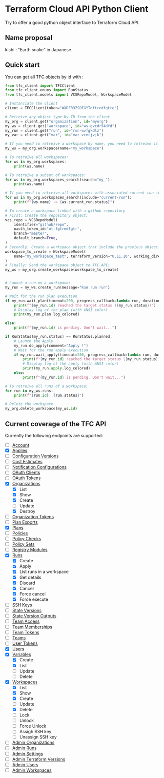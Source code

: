 # Terraform Cloud API Python Client

Try to offer a good python object interface to Terraform Cloud API.

## Name proposal

kishi : "Earth snake" in Japanese.

## Quick start

You can get all TFC objects by id with :

```python
from tfc_client import TFCClient
from tfc_client.enums import RunStatus
from tfc_client.models import VCSRepoModel, WorkspaceModel

# Instanciate the client
client = TFCClient(token="WXDFR3ZSDFGYTdftredfgtre")

# Retreive any object type by ID from the client
my_org = client.get("organization", id="myorg")
my_ws = client.get("workspace", id="ws-gvcdr54dfd")
my_run = client.get("run", id="run-wvfgkdlz")
my_var = client.get("var", id="var-vcerjvjk")

# If you need to retreive a workspace by name, you need to retreive it from an organization object:
my_ws = my_org.workspace(name="my_workspace")

# To retreive all workspaces:
for ws in my_org.workspaces:
    print(ws.name)

# To retreive a subset of workspaces:
for ws in my_org.workspaces_search(search="my_"):
    print(ws.name)

# If you need to retreive all workspaces with associated current-run info efficiently (in one api call):
for ws in my_org.workspaces_search(include="current-run"):
    print(f"{ws.name} -> {ws.current_run.status}")

# To create a workspace linked with a github repository
# First: Create the repository object:
vcs_repo = VCSRepoModel(
    identifier="github/repo",
    oauth_token_id="ot-fgtredfgtr",
    branch="master",
    default_branch=True,
)
# Secondly: Create a workspace object that include the previous object:
workspace_to_create = WorkspaceModel(
    name="my_workspace_test", terraform_version="0.11.10", working_directory="", vcs_repo=vcs_repo
)
# Finally: Send the workspace object to TFC API:
my_ws = my_org.create_workspace(workspace_to_create)


# Launch a run on a workspace:
my_run = my_ws.create_run(message="Run run run")

# Wait for the run plan execution
if my_run.wait_plan(timeout=200, progress_callback=lambda run, duration: print(f"{run.id} status is {run.status}")):
    print(f"{my_run.id} reached the target status ({my_run.status})")
    # Display log of the plan (with ANSI color)
    print(my_run.plan.log_colored)

else:
    print(f"{my_run.id} is pending. Don't wait...")

if RunStatus(my_run.status) == RunStatus.planned:
    # Launch the Apply
    my_run.do_apply(comment="Apply !")
    # Wait for the run apply execution
    if my_run.wait_apply(timeout=200, progress_callback=lambda run, duration: print(f"{run.id} status is {run.status}")):
        print(f"{my_run.id} reached the target status ({my_run.status})")
        # Display log of the apply (with ANSI color)
        print(my_run.apply.log_colored)
    else:
        print(f"{my_run.id} is pending. Don't wait...")

# To retreive all runs of a workspace:
for run in my_ws.runs:
    print(f"{run.id}: {run.status}")

# Delete the workspace
my_org.delete_workspace(my_ws.id)
```


## Current coverage of the TFC API

Currently the following endpoints are supported:

- [ ] [Account](https://www.terraform.io/docs/enterprise/api/account.html)
- [x] [Applies](https://www.terraform.io/docs/cloud/api/applies.html)
- [ ] [Configuration Versions](https://www.terraform.io/docs/enterprise/api/configuration-versions.html)
- [ ] [Cost Estimates](https://www.terraform.io/docs/cloud/api/cost-estimates.html)
- [ ] [Notification Configurations](terraform.io/docs/cloud/api/notification-configurations.html)
- [ ] [OAuth Clients](https://www.terraform.io/docs/enterprise/api/oauth-clients.html)
- [ ] [OAuth Tokens](https://www.terraform.io/docs/enterprise/api/oauth-tokens.html)
- [x] [Organizations](https://www.terraform.io/docs/enterprise/api/organizations.html)
  - [x] List
  - [x] Show
  - [x] Create
  - [ ] Update
  - [x] Destroy
- [ ] [Organization Tokens](https://www.terraform.io/docs/enterprise/api/organization-tokens.html)
- [ ] [Plan Exports](https://www.terraform.io/docs/cloud/api/plan-exports.html)
- [x] [Plans](https://www.terraform.io/docs/cloud/api/plans.html)
- [ ] [Policies](https://www.terraform.io/docs/enterprise/api/policies.html)
- [ ] [Policy Checks](https://www.terraform.io/docs/enterprise/api/policy-checks.html)
- [ ] [Policy Sets](https://www.terraform.io/docs/enterprise/api/policy-sets.html)
- [ ] [Registry Modules](https://www.terraform.io/docs/enterprise/api/modules.html)
- [x] [Runs](https://www.terraform.io/docs/enterprise/api/run.html)
  - [x] Create
  - [x] Apply
  - [x] List runs in a workspace
  - [x] Get details
  - [x] Discard
  - [x] Cancel
  - [x] Force cancel
  - [x] Force execute
- [ ] [SSH Keys](https://www.terraform.io/docs/enterprise/api/ssh-keys.html)
- [ ] [State Versions](https://www.terraform.io/docs/enterprise/api/state-versions.html)
- [ ] [State Version Outputs](https://www.terraform.io/docs/cloud/api/user-tokens.html)
- [ ] [Team Access](https://www.terraform.io/docs/enterprise/api/team-access.html)
- [ ] [Team Memberships](https://www.terraform.io/docs/enterprise/api/team-members.html)
- [ ] [Team Tokens](https://www.terraform.io/docs/enterprise/api/team-tokens.html)
- [ ] [Teams](https://www.terraform.io/docs/enterprise/api/teams.html)
- [ ] [User Tokens](https://www.terraform.io/docs/cloud/api/user-tokens.html)
- [x] [Users](https://www.terraform.io/docs/cloud/api/users.html)
- [x] [Variables](https://www.terraform.io/docs/enterprise/api/variables.html)
  - [x] Create
  - [x] List
  - [ ] Update
  - [ ] Delete
- [x] [Workspaces](https://www.terraform.io/docs/enterprise/api/workspaces.html)
  - [x] List
  - [x] Show
  - [x] Create
  - [ ] Update
  - [x] Delete
  - [ ] Lock
  - [ ] Unlock
  - [ ] Force Unlock
  - [ ] Assigh SSH key
  - [ ] Unassign SSH key
- [ ] [Admin Organizations](https://www.terraform.io/docs/cloud/api/admin/organizations.html)
- [ ] [Admin Runs](https://www.terraform.io/docs/cloud/api/admin/runs.html)
- [ ] [Admin Settings](https://www.terraform.io/docs/cloud/api/admin/settings.html)
- [ ] [Admin Terraform Versions](https://www.terraform.io/docs/cloud/api/admin/terraform-versions.html)
- [ ] [Admin Users](https://www.terraform.io/docs/cloud/api/admin/users.html)
- [ ] [Admin Workspaces](https://www.terraform.io/docs/cloud/api/admin/workspaces.html)
